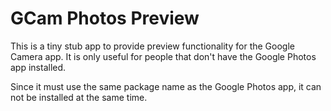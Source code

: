 # GCam Photos Preview

This is a tiny stub app to provide preview functionality for the Google Camera app.
It is only useful for people that don't have the Google Photos app installed.

Since it must use the same package name as the Google Photos app,
it can not be installed at the same time.
